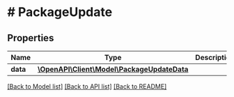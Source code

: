 # # PackageUpdate

## Properties

Name | Type | Description | Notes
------------ | ------------- | ------------- | -------------
**data** | [**\OpenAPI\Client\Model\PackageUpdateData**](PackageUpdateData.md) |  |

[[Back to Model list]](../../README.md#models) [[Back to API list]](../../README.md#endpoints) [[Back to README]](../../README.md)
